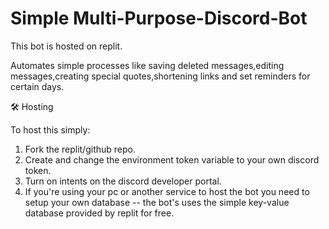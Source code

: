 # Simple Multi-Purpose-Discord-Bot

This bot is hosted on replit.

Automates simple processes like saving deleted messages,editing messages,creating special quotes,shortening links and set reminders for certain days. 

🛠️ Hosting

To host this simply: 
1) Fork the replit/github repo. 
2) Create and change the environment token variable to your own discord token.
3) Turn on intents on the discord developer portal.
4) If you're using your pc or another service to host the bot you need to setup your own database -- the bot's uses the simple key-value database provided by replit for free.

